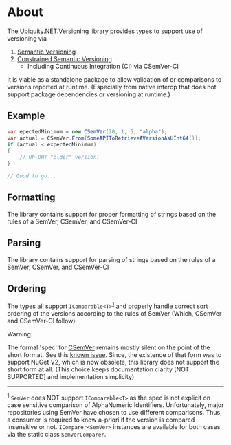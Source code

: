 # About
The Ubiquity.NET.Versioning library provides types to support use of versioning via
1) [Semantic Versioning](https://semver.org)
2) [Constrained Semantic Versioning](https://csemver.org)
    - Including Continuous Integration (CI) via CSemVer-CI

It is viable as a standalone package to allow validation of or comparisons to versions reported
at runtime. (Especially from native interop that does not support package dependencies or
versioning at runtime.)

## Example
``` C#
var epectedMinimum = new CSemVer(20, 1, 5, "alpha");
var actual = CSemVer.From(SomeAPIToRetrieveAVersionAsUInt64());
if (actual < expectedMinimum)
{
    // Uh-OH! "older" version!
}

// Good to go...

```

## Formatting
The library contains support for proper formatting of strings based on the rules
of a SemVer, CSemVer, and CSemVer-CI

## Parsing
The library contains support for parsing of strings based on the rules of a
SemVer, CSemVer, and CSemVer-CI

## Ordering
The types all support `IComparable<T>`<sup>[1](#footnote_1)</sup> and properly handle correct sort ordering of the
versions according to the rules of SemVer (Which, CSemVer and CSemVer-CI follow)

>[!WARNING]
> The formal 'spec' for [CSemVer](https://csemver.org) remains mostly silent on the point of
> the short format. See this [known issue](https://github.com/CK-Build/csemver.org/issues/2).
> Since, the existence of that form was to support NuGet V2, which is now obsolete, this
> library does not support the short form at all. (This choice keeps documentation clarity
> [NOT SUPPORTED] and implementation simplicity)

------
<sup><a id="footnote_1">1</a></sup> `SemVer` does NOT support `IComparable<T>` as the spec is
not explicit on case sensitive comparison of AlphaNumeric Identifiers. Unfortunately, major
repositories using SemVer have chosen to use different comparisons. Thus, a consumer is required
to know a-priori if the version is compared insensitive or not. `IComparer<SemVer>` instances
are available for both cases via the static class `SemVerComparer`.

